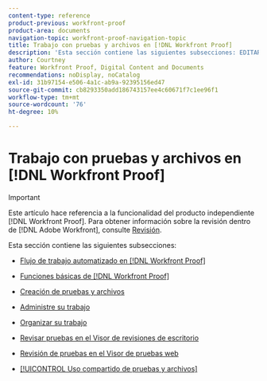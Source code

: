 ```yaml
---
content-type: reference
product-previous: workfront-proof
product-area: documents
navigation-topic: workfront-proof-navigation-topic
title: Trabajo con pruebas y archivos en [!DNL Workfront Proof]
description: 'Esta sección contiene las siguientes subsecciones: EDITAR.'
author: Courtney
feature: Workfront Proof, Digital Content and Documents
recommendations: noDisplay, noCatalog
exl-id: 31b97154-e506-4a1c-ab9a-92395156ed47
source-git-commit: cb8293350add186743157ee4c60671f7c1ee96f1
workflow-type: tm+mt
source-wordcount: '76'
ht-degree: 10%

---
```


# Trabajo con pruebas y archivos en [!DNL Workfront Proof]

>[!IMPORTANT]
>
>Este artículo hace referencia a la funcionalidad del producto independiente [!DNL Workfront Proof]. Para obtener información sobre la revisión dentro de [!DNL Adobe Workfront], consulte [Revisión](../../review-and-approve-work/proofing/proofing.md).

Esta sección contiene las siguientes subsecciones:

* [Flujo de trabajo automatizado en [!DNL Workfront Proof]](../../workfront-proof/wp-work-proofsfiles/automated-workflow/automated-workflow.md)
* [Funciones básicas de [!DNL Workfront Proof]](../../workfront-proof/wp-work-proofsfiles/basic-features/basic-features.md)
* [Creación de pruebas y archivos](../../workfront-proof/wp-work-proofsfiles/create-proofs-and-files/create-proofs-and-files.md)
* [Administre su trabajo](../../workfront-proof/wp-work-proofsfiles/manage-your-work/manage-your-work.md)
* [Organizar su trabajo](../../workfront-proof/wp-work-proofsfiles/organize-your-work/organize-your-work.md)
* [Revisar pruebas en el Visor de revisiones de escritorio](../../workfront-proof/wp-work-proofsfiles/review-proofs-dpv/review-proofs-in-desktop-proofing-viewer.md)

  <!--
  <li data-mc-conditions="QuicksilverOrClassic.Draft mode"><a href="../../workfront-proof/wp-work-proofsfiles/review-proofs-lpv/review-proofs-in-the-lpv.md" class="MCXref xref" xrefformat="{para}">Review proofs in the Legacy Proofing Viewer</a> </li>
  -->

* [Revisión de pruebas en el Visor de pruebas web](../../workfront-proof/wp-work-proofsfiles/review-proofs-wpv/review-proofs-in-wpv.md)
* [[!UICONTROL Uso compartido de pruebas y archivos]](../../workfront-proof/wp-work-proofsfiles/share-proofs-and-files/share-proofs-and-files.md)
